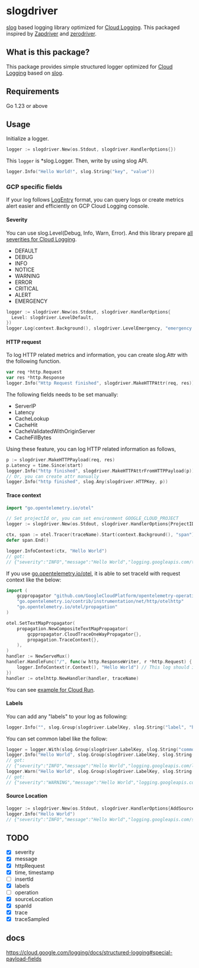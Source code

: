 # slogdriver

[slog](https://github.com/golang/exp/tree/master/slog) based logging library optimized for [Cloud Logging](https://cloud.google.com/logging). This packaged inspired by [Zapdriver](https://github.com/blendle/zapdriver) and [zerodriver](https://github.com/hirosassa/zerodriver).

## What is this package?

This package provides simple structured logger optimized for [Cloud Logging](https://cloud.google.com/logging) based on [slog](https://github.com/golang/exp/tree/master/slog).

## Requirements

Go 1.23 or above

## Usage

Initialize a logger.

```go
logger := slogdriver.New(os.Stdout, slogdriver.HandlerOptions{})
```

This `logger` is *slog.Logger. Then, write by using slog API.

```go
logger.Info("Hello World!", slog.String("key", "value"))
```

### GCP specific fields

If your log follows [LogEntry](https://cloud.google.com/logging/docs/reference/v2/rest/v2/LogEntry) format, you can query logs or create metrics alert easier and efficiently on GCP Cloud Logging console.

#### Severity

You can use slog.Level(Debug, Info, Warn, Error). And this library prepare [all severities for Cloud Logging](https://cloud.google.com/logging/docs/reference/v2/rest/v2/LogEntry#LogSeverity).

* DEFAULT
* DEBUG
* INFO
* NOTICE
* WARNING
* ERROR
* CRITICAL
* ALERT
* EMERGENCY

```go
logger := slogdriver.New(os.Stdout, slogdriver.HandlerOptions{
  Level: slogdriver.LevelDefault,
})
logger.Log(context.Background(), slogdriver.LevelEmergency, "emergency msg")
```

#### HTTP request

To log HTTP related metrics and information, you can create slog.Attr with the following function.

```go
var req *http.Request
var res *http.Response
logger.Info("Http Request finished", slogdriver.MakeHTTPAttr(req, res))
```

The following fields needs to be set manually:

- ServerIP
- Latency
- CacheLookup
- CacheHit
- CacheValidatedWithOriginServer
- CacheFillBytes

Using these feature, you can log HTTP related information as follows,

```go
p := slogdriver.MakeHTTPPayload(req, res)
p.Latency = time.Since(start)
logger.Info("http finished", slogdriver.MakeHTTPAttrFromHTTPPayload(p))
// Or, you can create attr manually
logger.Info("http finished", slog.Any(slogdriver.HTTPKey, p))
```

#### Trace context

```go
import "go.opentelemetry.io/otel"

// Set projectId or, you can set environment GOOGLE_CLOUD_PROJECT
logger := slogdriver.New(os.Stdout, slogdriver.HandlerOptions{ProjectID: "YOUR_PROJECT_ID"})

ctx, span := otel.Tracer(traceName).Start(context.Background(), "span")
defer span.End()

logger.InfoContext(ctx, "Hello World")
// got:
// {"severity":"INFO","message":"Hello World","logging.googleapis.com/trace":"projects/YOUR_PROJECT_ID/traces/00000000000000000000000000000000","logging.googleapis.com/spanId":"0000000000000000","logging.googleapis.com/trace_sampled":true}
```

If you use [go.opentelemetry.io/otel](https://pkg.go.dev/go.opentelemetry.io/otel), it is able to set traceId with request context like the below:

```go
import (
	gcppropagator "github.com/GoogleCloudPlatform/opentelemetry-operations-go/propagator"
	"go.opentelemetry.io/contrib/instrumentation/net/http/otelhttp"
	"go.opentelemetry.io/otel/propagation"
)

otel.SetTextMapPropagator(
    propagation.NewCompositeTextMapPropagator(
        gcppropagator.CloudTraceOneWayPropagator{},
        propagation.TraceContext{},
    ),
)
handler := NewServeMux()
handler.HandleFunc("/", func(w http.ResponseWriter, r *http.Request) {
	logger.InfoContext(r.Context(), "Hello World") // This log should include trace information.
})
handler := otelhttp.NewHandler(handler, traceName)
```

You can see [example for Cloud Run](./examples/cloudrun).

#### Labels

You can add any "labels" to your log as following:

```go
logger.Info("", slog.Group(slogdriver.LabelKey, slog.String("label", "hoge")))
```

You can set common label like the follow:

```go
logger = logger.With(slog.Group(slogdriver.LabelKey, slog.String("commonLabel", "hoge")))
logger.Info("Hello World", slog.Group(slogdriver.LabelKey, slog.String("label1", "fuga")))
// got:
// {"severity":"INFO","message":"Hello World","logging.googleapis.com/labels":{"commonLabel":"hoge","label1":"fuga"}}
logger.Warn("Hello World", slog.Group(slogdriver.LabelKey, slog.String("label2", "fuga")))
// got:
// {"severity":"WARNING","message":"Hello World","logging.googleapis.com/labels":{"commonLabel":"hoge","label2":"fuga"}}
```

#### Source Location

```go
logger := slogdriver.New(os.Stdout, slogdriver.HandlerOptions{AddSource: true})
logger.Info("Hello World")
// {"severity":"INFO","message":"Hello World","logging.googleapis.com/sourceLocation":{"file":"/path/to/source.go","line":"12","function":"yourFunction"}}
```

## TODO

- [x] severity
- [x] message
- [x] httpRequest
- [x] time, timestamp
- [ ] insertId
- [x] labels
- [ ] operation
- [x] sourceLocation
- [x] spanId
- [x] trace
- [x] traceSampled

## docs

https://cloud.google.com/logging/docs/structured-logging#special-payload-fields
